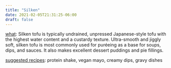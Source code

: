 ```yaml
---
title: "Silken"
date: 2021-02-05T21:31:25-06:00
draft: false
---
```

<!-- <p class="midsection"> -->
<u>what</u>: Silken tofu is typically undrained, unpressed Japanese-style tofu with the highest water content and a custardy texture. Ultra-smooth and jiggly soft, silken tofu is most commonly used for puréeing as a base for soups, dips, and sauces. It also makes excellent dessert puddings and pie fillings.
<p></p>
<u>suggested recipes</u>: protein shake, vegan mayo, creamy dips, gravy dishes
<!-- </p> -->